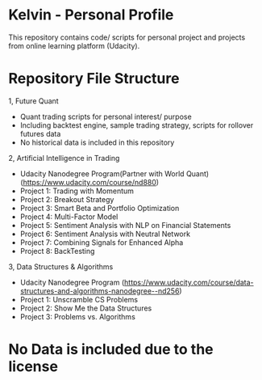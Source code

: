 # Kelvin - Personal Profile
This repository contains code/ scripts for personal project and projects from online learning platform (Udacity). 

# Repository File Structure

1, Future Quant
  - Quant trading scripts for personal interest/ purpose 
  - Including backtest engine, sample trading strategy, scripts for rollover futures data 
  - No historical data is included in this repository
  
2, Artificial Intelligence in Trading
  - Udacity Nanodegree Program(Partner with World Quant) (https://www.udacity.com/course/nd880)
  - Project 1: Trading with Momentum
  - Project 2: Breakout Strategy
  - Project 3: Smart Beta and Portfolio Optimization
  - Project 4: Multi-Factor Model
  - Project 5: Sentiment Analysis with NLP on Financial Statements
  - Project 6: Sentiment Analysis with Neutral Network
  - Project 7: Combining Signals for Enhanced Alpha
  - Project 8: BackTesting

3, Data Structures & Algorithms
  - Udacity Nanodegree Program (https://www.udacity.com/course/data-structures-and-algorithms-nanodegree--nd256)
  - Project 1: Unscramble CS Problems
  - Project 2: Show Me the Data Structures
  - Project 3: Problems vs. Algorithms

# No Data is included due to the license
